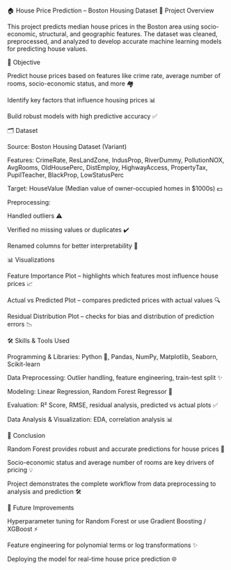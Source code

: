 🏠 House Price Prediction – Boston Housing Dataset
📌 Project Overview

This project predicts median house prices in the Boston area using socio-economic, structural, and geographic features. The dataset was cleaned, preprocessed, and analyzed to develop accurate machine learning models for predicting house values.

🎯 Objective

Predict house prices based on features like crime rate, average number of rooms, socio-economic status, and more 🏘️

Identify key factors that influence housing prices 📊

Build robust models with high predictive accuracy ✅

🗂️ Dataset

Source: Boston Housing Dataset (Variant)

Features:
CrimeRate, ResLandZone, IndusProp, RiverDummy, PollutionNOX, AvgRooms, OldHousePerc, DistEmploy, HighwayAccess, PropertyTax, PupilTeacher, BlackProp, LowStatusPerc

Target: HouseValue (Median value of owner-occupied homes in $1000s) 💵

Preprocessing:

Handled outliers ⚠️

Verified no missing values or duplicates ✔️

Renamed columns for better interpretability 📝

📊 Visualizations

Feature Importance Plot – highlights which features most influence house prices 📈

Actual vs Predicted Plot – compares predicted prices with actual values 🔍

Residual Distribution Plot – checks for bias and distribution of prediction errors 📉

🛠️ Skills & Tools Used

Programming & Libraries: Python 🐍, Pandas, NumPy, Matplotlib, Seaborn, Scikit-learn

Data Preprocessing: Outlier handling, feature engineering, train-test split ✨

Modeling: Linear Regression, Random Forest Regressor 🌳

Evaluation: R² Score, RMSE, residual analysis, predicted vs actual plots ✅

Data Analysis & Visualization: EDA, correlation analysis 📊

📌 Conclusion

Random Forest provides robust and accurate predictions for house prices 🌟

Socio-economic status and average number of rooms are key drivers of pricing 💡

Project demonstrates the complete workflow from data preprocessing to analysis and prediction 🛠️

🚀 Future Improvements

Hyperparameter tuning for Random Forest or use Gradient Boosting / XGBoost ⚡

Feature engineering for polynomial terms or log transformations ✨

Deploying the model for real-time house price prediction 🌐
